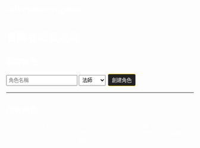 # adventurer-game
<!DOCTYPE html>
<html lang="zh-Hant">
<head>
  <meta charset="UTF-8" />
  <title>超業成長之路</title>
  <link href="https://fonts.googleapis.com/css2?family=MedievalSharp&display=swap" rel="stylesheet">
  <style>
    body {
      font-family: 'MedievalSharp', cursive;
      background: url('https://images.unsplash.com/photo-1605972405835-04e8c5a6bde4') no-repeat center center fixed;
      background-size: cover;
      color: #fff;
      padding: 20px;
    }

    h1, h2 {
      color: gold;
      text-shadow: 2px 2px 4px #000;
    }

    .character-card {
      background: rgba(0, 0, 0, 0.7);
      padding: 15px;
      margin-bottom: 15px;
      border: 2px solid gold;
      border-radius: 8px;
      position: relative;
    }

    .xp-bar {
      height: 20px;
      background: #444;
      margin-top: 5px;
      position: relative;
      border-radius: 10px;
    }

    .xp-progress {
      background: linear-gradient(to right, gold, orange);
      height: 100%;
      width: 0;
      border-radius: 10px;
    }

    button {
      margin: 3px;
      padding: 6px 10px;
      background: #222;
      color: #fff;
      border: 1px solid gold;
      border-radius: 4px;
      cursor: pointer;
    }

    button:hover {
      background: gold;
      color: #000;
    }

    input, select {
      padding: 5px;
      font-family: 'MedievalSharp', cursive;
    }

    .job-img {
      width: 80px;
      height: 80px;
      object-fit: contain;
      position: absolute;
      top: 10px;
      right: 10px;
    }

    .level-up {
      position: absolute;
      top: 10px;
      left: 50%;
      transform: translateX(-50%);
      font-size: 28px;
      font-weight: bold;
      color: gold;
      text-shadow: 0 0 10px #fff, 0 0 20px gold;
      animation: glow 1.5s ease-out;
    }

    @keyframes glow {
      0% { opacity: 0; transform: translateX(-50%) scale(1); }
      30% { opacity: 1; transform: translateX(-50%) scale(1.2); }
      60% { opacity: 1; transform: translateX(-50%) scale(1); }
      100% { opacity: 0; transform: translateX(-50%) scale(1); }
    }
  </style>
</head>
<body>
  <h1>冒險者成長之路</h1>

  <div>
    <h2>新增角色</h2>
    <input type="text" id="newName" placeholder="角色名稱" />
    <select id="newClass">
      <option value="法師">法師</option>
      <option value="弓箭手">弓箭手</option>
      <option value="劍士">劍士</option>
      <option value="盜賊">盜賊</option>
      <option value="祭司">祭司</option>
    </select>
    <button onclick="createCharacter()">創建角色</button>
  </div>

  <hr />

  <h2>所有角色</h2>
  <div id="characterList"></div>

  <script>
    const levelXp = [10, 13, 16, 19, 22, 25, 28, 31, 34, 37];

    const jobImages = {
      '法師': 'https://i.imgur.com/ZIiC03U.png',
      '弓箭手': 'https://i.imgur.com/fEvLu5K.png',
      '劍士': 'https://i.imgur.com/yFHp9Jd.png',
      '盜賊': 'https://i.imgur.com/hzA1ljy.png',
      '祭司': 'https://i.imgur.com/UxqZcxG.png'
    };

    function getCharacters() {
      return JSON.parse(localStorage.getItem("characters") || "[]");
    }

    function saveCharacters(chars) {
      localStorage.setItem("characters", JSON.stringify(chars));
    }

    function createCharacter() {
      const name = document.getElementById("newName").value.trim();
      const job = document.getElementById("newClass").value;
      if (!name) return alert("請輸入名稱！");
      const chars = getCharacters();
      if (chars.find(c => c.name === name)) return alert("角色名稱已存在！");
      chars.push({ name, job, level: 1, xp: 0 });
      saveCharacters(chars);
      renderCharacters();
      document.getElementById("newName").value = "";
    }

    function addXP(name, amount) {
      const chars = getCharacters();
      const char = chars.find(c => c.name === name);
      if (!char) return;
      let leveledUp = false;

      char.xp += amount;
      while (true) {
        const required = levelXp[char.level - 1] || 100000;
        if (char.xp >= required) {
          char.xp -= required;
          char.level++;
          leveledUp = true;
        } else break;
      }

      saveCharacters(chars);
      renderCharacters();

      if (leveledUp) {
        const box = document.querySelector(`[data-name="${name}"]`);
        const msg = document.createElement("div");
        msg.className = "level-up";
        msg.innerText = "Level Up!!!";
        box.appendChild(msg);
        setTimeout(() => msg.remove(), 2000);
      }
    }

    function renderCharacters() {
      const chars = getCharacters();
      const container = document.getElementById("characterList");
      container.innerHTML = "";

      chars.forEach(char => {
        const required = levelXp[char.level - 1] || 100000;
        const percent = Math.min((char.xp / required) * 100, 100);

        const div = document.createElement("div");
        div.className = "character-card";
        div.dataset.name = char.name;

        div.innerHTML = `
          <strong>${char.name}（${char.job}）</strong><br>
          等級：${char.level}<br>
          經驗值：${char.xp} / ${required}
          <div class="xp-bar"><div class="xp-progress" style="width: ${percent}%"></div></div>
          <button onclick="addXP('${char.name}', 1)">邀約客戶 +1 XP</button>
          <button onclick="addXP('${char.name}', 2)">Demo 客戶 +2 XP</button>
          <button onclick="addXP('${char.name}', 3)">刷卡客戶 +3 XP</button>
          <img src="${jobImages[char.job]}" class="job-img" alt="${char.job}">
        `;
        container.appendChild(div);
      });
    }

    renderCharacters();
  </script>
</body>
</html>
const jobImages = {
  '法師': 'https://i.imgur.com/TyleYpU.png',
  '弓箭手': 'https://i.imgur.com/fEvLu5K.png',
  '劍士': 'https://i.imgur.com/yFHp9Jd.png',
  '盜賊': 'https://i.imgur.com/hzA1ljy.png',
  '祭司': 'https://i.imgur.com/UxqZcxG.png'
};
